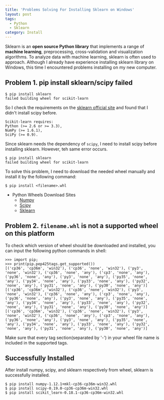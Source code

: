 ```yaml
---
title: 'Problems Solving For Installing Sklearn on Windows'
layout: post
tags:
  - Python
  - Sklearn
category: Install
---
```


Sklearn is an **open source Python library** that implements a range of **machine learning**, preprocessing, cross-validation and visualization algorithms.   To analyze data with machine learning, sklearn is often used to approach.   Although I already have experience installing sklearn library on Windows, this time I encountered problems installing on my new computer.

<!--more-->

## Problem 1. pip install sklearn/scipy failed
```shell=
$ pip install sklearn
failed building wheel for scikit-learn
```
So I check the requirements on the [sklearn official site](http://scikit-learn.org/stable/install.html) and found that I didn't install scipy before.

    Scikit-learn requires:
    Python (>= 2.6 or >= 3.3),
    NumPy (>= 1.6.1),
    SciPy (>= 0.9).
    
Since sklearn needs the dependency of `scipy`, I need to install scipy before installing sklearn. However, teh same error occurs.
```shell=
$ pip install sklearn
failed building wheel for scikit-learn
```
To solve this problem, I need to download the needed wheel manually and install it by the following command:
```shell=
$ pip install <filename>.whl
```

- Python Wheels Download Sites
    - [Numpy](http://www.lfd.uci.edu/~gohlke/pythonlibs/#numpy)
    - [Scipy](http://www.lfd.uci.edu/~gohlke/pythonlibs/#scipy)
    - [Sklearn](http://www.lfd.uci.edu/~gohlke/pythonlibs/#scikit-learn)

## Problem 2. `filename.whl` is not a supported wheel on this platform

To check which version of wheel should be downloaded and installed, you can input the following python commands in shell:
```sh=
>>> import pip;
>>> print(pip.pep425tags.get_supported())
[('cp36', 'cp36m', 'win32'), ('cp36', 'none', 'win32'), ('py3', 'none', 'win32'), ('cp36', 'none', 'any'), ('cp3', 'none', 'any'), ('py36', 'none', 'any'), ('py3', 'none', 'any'), ('py35', 'none', 'any'), ('py34', 'none', 'any'), ('py33', 'none', 'any'), ('py32', 'none', 'any'), ('py31', 'none', 'any'), ('py30', 'none', 'any')][('cp36', 'cp36m', 'win32'), ('cp36', 'none', 'win32'), ('py3', 'none', 'win32'), ('cp36', 'none', 'any'), ('cp3', 'none', 'any'), ('py36', 'none', 'any'), ('py3', 'none', 'any'), ('py35', 'none', 'any'), ('py34', 'none', 'any'), ('py33', 'none', 'any'), ('py32', 'none', 'any'), ('py31', 'none', 'any'), ('py30', 'none', 'any')][('cp36', 'cp36m', 'win32'), ('cp36', 'none', 'win32'), ('py3', 'none', 'win32'), ('cp36', 'none', 'any'), ('cp3', 'none', 'any'), ('py36', 'none', 'any'), ('py3', 'none', 'any'), ('py35', 'none', 'any'), ('py34', 'none', 'any'), ('py33', 'none', 'any'), ('py32', 'none', 'any'), ('py31', 'none', 'any'), ('py30', 'none', 'any')]
```

Make sure that every tag section(separated by '-') in your wheel file name is included in the supported tags.

## Successfully Installed

After install numpy, scipy, and sklearn respectively from wheel, sklearn is successfully installed.
```shell=
$ pip install numpy-1.12.1+mkl-cp36-cp36m-win32.whl
$ pip install scipy-0.19.0-cp36-cp36m-win32.whl
$ pip install scikit_learn-0.18.1-cp36-cp36m-win32.whl
```
